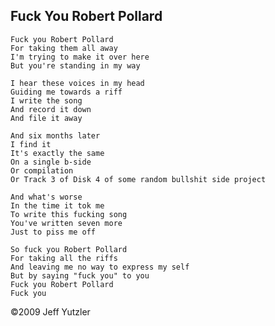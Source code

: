 ## Fuck You Robert Pollard

    Fuck you Robert Pollard
    For taking them all away
    I'm trying to make it over here
    But you're standing in my way
   
    I hear these voices in my head
    Guiding me towards a riff
    I write the song
    And record it down
    And file it away

    And six months later
    I find it
    It's exactly the same
    On a single b-side
    Or compilation
    Or Track 3 of Disk 4 of some random bullshit side project
   
    And what's worse
    In the time it tok me 
    To write this fucking song
    You've written seven more
    Just to piss me off
   
    So fuck you Robert Pollard
    For taking all the riffs
    And leaving me no way to express my self
    But by saying "fuck you" to you
    Fuck you Robert Pollard
    Fuck you
   
©2009 Jeff Yutzler   
   
